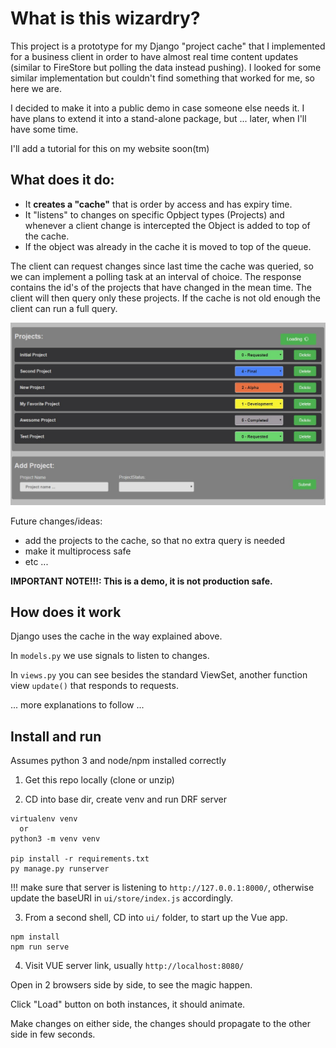 # What is this wizardry?

This project is a prototype for my Django "project cache" that I implemented for a business client in order to have almost real time 
content updates (similar to FireStore but polling the data instead pushing). I looked for some similar implementation 
but couldn't find something that worked for me, so here we are.

I decided to make it into a public demo in case someone else needs it.
I have plans to extend it into a stand-alone package, but ... later, when I'll have some time.

I'll add a tutorial for this on my website soon(tm)

## What does it do:
* It **creates a "cache"** that is order by access and has expiry time.
* It "listens" to changes on specific Opbject types (Projects) and whenever a client change is intercepted the Object is added to top of the cache.
* If the object was already in the cache it is moved to top of the queue.

The client can request changes since last time the cache was queried, so we can implement a polling task at an interval of choice.
The response contains the id's of the projects that have changed in the mean time. The client will then query only these projects.
If the cache is not old enough the client can run a full query.

![CacheDemo](cachedemo.jpg)


Future changes/ideas:
- add the projects to the cache, so that no extra query is needed
- make it multiprocess safe
- etc ...

**IMPORTANT NOTE!!!: This is a demo, it is not production safe.**

## How does it work
Django uses the cache in the way explained above.

In `models.py` we use signals to listen to changes.

In `views.py` you can see besides the standard ViewSet, another function view `update()` that responds to requests.

... more explanations to follow ...

## Install and run
Assumes python 3 and node/npm installed correctly 
1. Get this repo locally (clone or unzip)

2. CD into base dir, create venv and run DRF server
```
virtualenv venv
  or 
python3 -m venv venv

pip install -r requirements.txt
py manage.py runserver
```
!!! make sure that server is listening to `http://127.0.0.1:8000/`, otherwise update the baseURI in `ui/store/index.js` accordingly.

3. From a second shell, CD into `ui/` folder, to start up the Vue app.
```
npm install
npm run serve
```
4. Visit VUE server link, usually `http://localhost:8080/`

Open in 2 browsers side by side, to see the magic happen.

Click "Load" button on both instances, it should animate.

Make changes on either side, the changes should propagate to the other side in few seconds.
